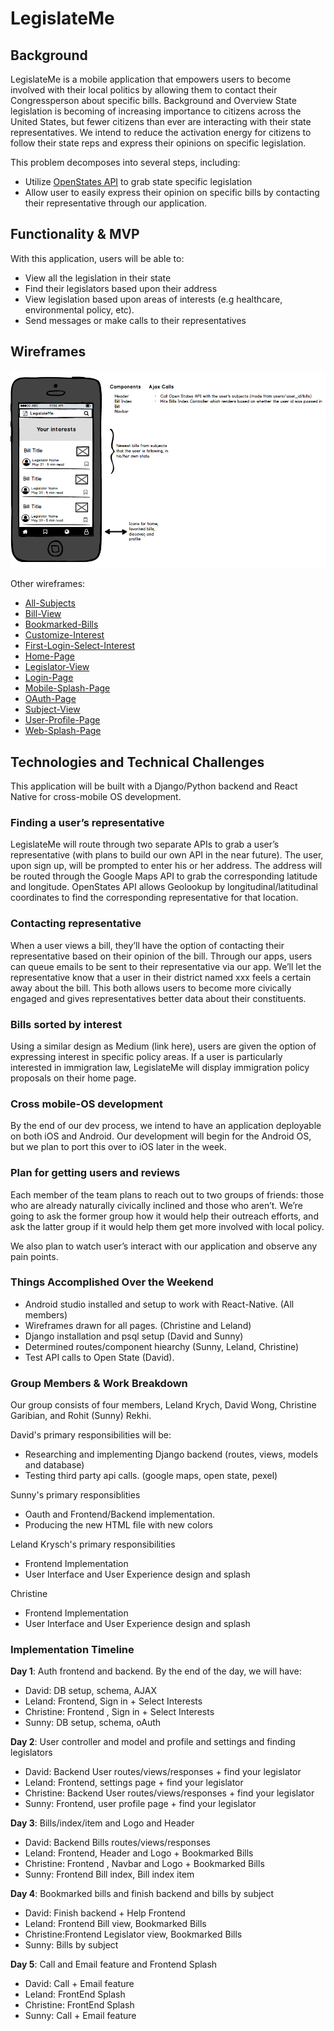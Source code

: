 # LegislateMe

## Background
LegislateMe is a mobile application that empowers users to become involved with their local politics by allowing them to contact their Congressperson about specific bills.
Background and Overview
State legislation is becoming of increasing importance to citizens across the United States, but fewer citizens than ever are interacting with their state representatives. We intend to reduce the activation energy for citizens to follow their state reps and express their opinions on specific legislation.

This problem decomposes into several steps, including:

  + Utilize [OpenStates API](http://docs.openstates.org/en/latest/api/) to grab state specific legislation
  + Allow user to easily express their opinion on specific bills by contacting their representative through our application.

## Functionality & MVP
With this application, users will be able to:
 +  View all the legislation in their state
 + Find their legislators based upon their address
 + View legislation based upon areas of interests (e.g healthcare, environmental policy, etc).
 + Send messages or make calls to their representatives

## Wireframes
![Home-Page](/docs/wireframes/Home-Page.png)

Other wireframes:
  + [All-Subjects](/docs/wireframes/All-Subjects-View.png)
  + [Bill-View](/docs/wireframes/Bill-View.png)
  + [Bookmarked-Bills](/docs/wireframes/Bookmarked-Bills.png)
  + [Customize-Interest](/docs/wireframes/Customize-Interests.png)
  + [First-Login-Select-Interest](/docs/wireframes/First-Login-Select-Interests.png)
  + [Home-Page](/docs/wireframes/Home-Page.png)
  + [Legislator-View](/docs/wireframes/Legislator-View.png)
  + [Login-Page](/docs/wireframes/Login-Page.png)
  + [Mobile-Splash-Page](/docs/wireframes/Mobile-Splash-Page.png)
  + [OAuth-Page](/docs/wireframes/OAuth-Page.png)
  + [Subject-View](/docs/wireframes/Subject-View.png)
  + [User-Profile-Page](/docs/wireframes/User-Profile-Page.png)
  + [Web-Splash-Page](/docs/wireframes/Web-Splash-Page.png)


## Technologies and Technical Challenges
This application will be built with a Django/Python backend and React Native for cross-mobile OS development.

### Finding a user’s representative
LegislateMe will route through two separate APIs to grab a user’s representative (with plans to build our own API in the near future). The user, upon sign up, will be prompted to enter his or her address. The address will be routed through the Google Maps API to grab the corresponding latitude and longitude. OpenStates API allows Geolookup by longitudinal/latitudinal coordinates to find the corresponding representative for that location.

### Contacting representative
When a user views a bill, they’ll have the option of contacting their representative based on their opinion of the bill. Through our apps, users can queue emails to be sent to their representative via our app. We’ll let the representative know that a user in their district named xxx feels a certain away about the bill. This both allows users to become more civically engaged and gives representatives better data about their constituents.

### Bills sorted by interest
Using a similar design as Medium (link here), users are given the option of expressing interest in specific policy areas. If a user is particularly interested in immigration law, LegislateMe will display immigration policy proposals on their home page.

### Cross mobile-OS development
By the end of our dev process, we intend to have an application deployable on both iOS and Android. Our development will begin for the Android OS, but we plan to port this over to iOS later in the week.

### Plan for getting users and reviews
Each member of the team plans to reach out to two groups of friends: those who are already naturally civically inclined and those who aren’t. We’re going to ask the former group how it would help their outreach efforts, and ask the latter group if it would help them get more involved with local policy.

We also plan to watch user’s interact with our application and observe any pain points.

### Things Accomplished Over the Weekend
  
  + Android studio installed and setup to work with React-Native. (All members)
  + Wireframes drawn for all pages. (Christine and Leland)
  + Django installation and psql setup (David and Sunny)
  + Determined routes/component hiearchy (Sunny, Leland, Christine)
  + Test API calls to Open State (David).
### Group Members & Work Breakdown

Our group consists of four members, Leland Krych, David Wong, Christine Garibian, and Rohit (Sunny) Rekhi.

David's primary responsibilities will be:

- Researching and implementing Django backend (routes, views, models and database)
- Testing third party api calls. (google maps, open state, pexel)

Sunny's primary responsiblities

- Oauth and Frontend/Backend implementation.
- Producing the new HTML file with new colors

Leland Krysch's primary responsibilities

- Frontend Implementation
- User Interface and User Experience design and splash


Christine 
- Frontend Implementation
- User Interface and User Experience design and splash

### Implementation Timeline

**Day 1**: Auth frontend and backend. By the end of the day, we will have:

- David: DB setup, schema, AJAX
- Leland: Frontend, Sign in + Select Interests
- Christine: Frontend , Sign in + Select Interests
- Sunny: DB setup, schema, oAuth

**Day 2**: User controller and model and profile and settings and finding legislators

- David: Backend User routes/views/responses + find your legislator
- Leland: Frontend, settings page + find your legislator
- Christine: Backend User routes/views/responses + find your legislator
- Sunny: Frontend, user profile page + find your legislator


**Day 3**: Bills/index/item and Logo and Header

- David: Backend Bills routes/views/responses
- Leland: Frontend, Header and Logo + Bookmarked Bills
- Christine: Frontend , Navbar and Logo + Bookmarked Bills 
- Sunny: Frontend Bill index, Bill index item 


**Day 4**: Bookmarked bills and finish backend and bills by subject

- David: Finish backend + Help Frontend
- Leland: Frontend Bill view, Bookmarked Bills
- Christine:Frontend Legislator view, Bookmarked Bills
- Sunny: Bills by subject


**Day 5**: Call and Email feature and Frontend Splash
- David: Call + Email feature
- Leland: FrontEnd Splash
- Christine: FrontEnd Splash
- Sunny: Call + Email feature
